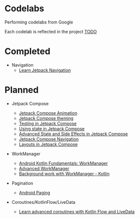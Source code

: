 # Codelabs
 Performing codelabs from Google  
 
 Each codelab is reflected in the project [TODO]()

# Completed
- Navigation
    - [Learn Jetpack Navigation](https://developer.android.com/codelabs/android-navigation?hl=en&continue=https%3A%2F%2Fcodelabs.developers.google.com%2F#0)

# Planned
- Jetpack Compose
    - [Jetpack Compose Animation](https://developer.android.com/codelabs/jetpack-compose-animation?hl=en&continue=https%3A%2F%2Fcodelabs.developers.google.com%2F#0)
    - [Jetpack Compose theming](https://developer.android.com/codelabs/jetpack-compose-theming?hl=en&continue=https%3A%2F%2Fcodelabs.developers.google.com%2F#0)
    - [Testing in Jetpack Compose](https://developer.android.com/codelabs/jetpack-compose-testing?hl=en&continue=https%3A%2F%2Fcodelabs.developers.google.com%2F#0)
    - [Using state in Jetpack Compose](https://developer.android.com/codelabs/jetpack-compose-state?hl=en&continue=https%3A%2F%2Fcodelabs.developers.google.com%2F#0)
    - [Advanced State and Side Effects in Jetpack Compose](https://developer.android.com/codelabs/jetpack-compose-advanced-state-side-effects?hl=en&continue=https%3A%2F%2Fcodelabs.developers.google.com%2F#0)
    - [Jetpack Compose Navigation](https://developer.android.com/codelabs/jetpack-compose-navigation?hl=en&continue=https%3A%2F%2Fcodelabs.developers.google.com%2F#0)
    - [Layouts in Jetpack Compose](https://developer.android.com/codelabs/jetpack-compose-layouts?hl=en&continue=https%3A%2F%2Fcodelabs.developers.google.com%2F#0)

- WorkManager
    - [Android Kotlin Fundamentals: WorkManager](https://developer.android.com/codelabs/kotlin-android-training-work-manager?hl=en&continue=https%3A%2F%2Fcodelabs.developers.google.com%2F#0)
    - [Advanced WorkManager](https://developer.android.com/codelabs/android-adv-workmanager?hl=en&continue=https%3A%2F%2Fcodelabs.developers.google.com%2F#0)
    - [Background work with WorkManager - Kotlin](https://developer.android.com/codelabs/android-workmanager?hl=en&continue=https%3A%2F%2Fcodelabs.developers.google.com%2F#0)

- Pagination
    - [Android Paging](https://developer.android.com/codelabs/android-paging?hl=en&continue=https%3A%2F%2Fcodelabs.developers.google.com%2F#0)

- Coroutines/KotlinFlow/LiveData
    - [Learn advanced coroutines with Kotlin Flow and LiveData](https://developer.android.com/codelabs/advanced-kotlin-coroutines?hl=en&continue=https%3A%2F%2Fcodelabs.developers.google.com%2F#0)
